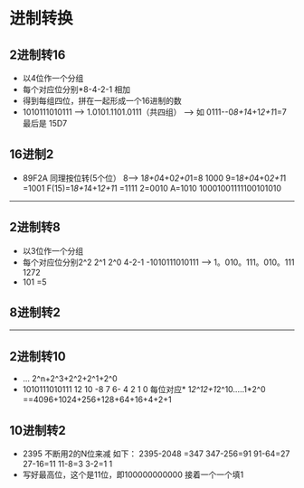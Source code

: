 # 进制转换

## 2进制转16
- 以4位作一个分组
- 每个对应位分别*8-4-2-1 相加
- 得到每组四位，拼在一起形成一个16进制的数
- 1010111010111 --> 1.0101.1101.0111（共四组） --> 如 0111--0*8+1*4+1*2+1*1=7 最后是 15D7

## 16进制2
- 89F2A 同理按位转(5个位） 8--> 1*8+0*4+0*2+0*1=8 1000  9=1*8+0*4+0*2+1*1 =1001 F(15)=1*8+1*4+1*2+1*1 =1111 2=0010 A=1010 10001001111100101010

------------------------------------------------------------------------
## 2进制转8
- 以3位作一个分组
- 每个对应位分别2^2 2^1 2^0  4-2-1
-1010111010111 --> 1。010。111。010。111 1272
- 101 =5

## 8进制转2

------------------------------------------------------------------------
## 2进制转10
- ... 2^n+2^3+2^2+2^1+2^0
- 1010111010111   12 10  -8 7 6- 4 2 1 0 每位对应*  1*2^12+1*2^10.....1*2^0 ==4096+1024+256+128+64+16+4+2+1

## 10进制转2
- 2395 不断用2的N位来减 如下：
2395-2048 =347
347-256=91
91-64=27
27-16=11
11-8=3
3-2=1
1
- 写好最高位，这个是11位，即100000000000 接着一个一个填1
